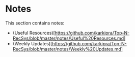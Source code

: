 # Notes

This section contains notes:

- (Useful Resources)[https://github.com/karkipra/Top-N-RecSys/blob/master/notes/Useful%20Resources.md]
- (Weekly Updates)[https://github.com/karkipra/Top-N-RecSys/blob/master/notes/Weekly%20Updates.md]
